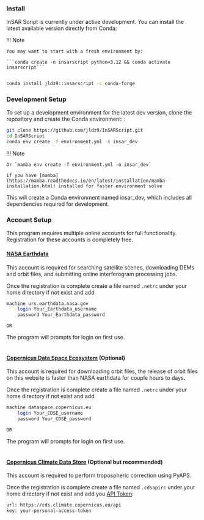 
### **Install**
InSAR Script is currently under active development. You can install the latest available version directly from Conda:

!!! Note
    
    You may want to start with a fresh environment by: 

    ```conda create -n insarscript python=3.12 && conda activate insarscript```

```bash

conda install jldz9::insarscript -c conda-forge

```

### **Development Setup**
To set up a development environment for the latest dev version, clone the repository and create the Conda environment: : 


``` bash
git clone https://github.com/jldz9/InSARScript.git
cd InSARScript
conda env create -f environment.yml -n insar_dev

```

!!! Note

    Or `mamba env create -f environment.yml -n insar_dev` 
    
    if you have [mamba](https://mamba.readthedocs.io/en/latest/installation/mamba-installation.html) installed for faster environment solve

This will create a Conda environment named insar_dev, which includes all dependencies required for development.


### **Account Setup**

This program requires multiple online accounts for full functionality. Registration for these accounts is completely free.

#### [NASA Earthdata](https://urs.earthdata.nasa.gov/)

This account is required for searching satellite scenes, downloading DEMs and orbit files, and submitting online interferogram processing jobs.

Once the registration is complete create a file named `.netrc` under your home directory if not exist and add 
```bash
machine urs.earthdata.nasa.gov
    login Your_Earthdata_username
    password Your_Earthdata_password
```
`OR`

The program will prompts for login on first use.<br><br>



#### [Copernicus Data Space Ecosystem](https://dataspace.copernicus.eu/) (Optional)

This account is required for downloading orbit files, the release of orbit files on this website is faster than NASA earthdata for couple hours to days. 

Once the registration is complete create a file named `.netrc` under your home directory if not exist and add 

```bash 
machine dataspace.copernicus.eu
    login Your_CDSE_username
    password Your_CDSE_password 

```

`OR` 

The program will prompts for login on first use.<br><br>

#### [Copernicus Climate Data Store](https://cds.climate.copernicus.eu/) (Optional but recommended)

This account is required to perform tropospheric correction using PyAPS.

Once the registration is complete create a file named `.cdsapirc` under your home directory if not exist and add
you [API Token](https://cds.climate.copernicus.eu/how-to-api):

```bash
url: https://cds.climate.copernicus.eu/api
key: your-personal-access-token
```
